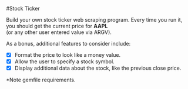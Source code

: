 #Stock Ticker    

Build your own stock ticker web scraping program. Every time you run it, you should get the current price for **AAPL**    
(or any other user entered value via ARGV).

As a bonus, additional features to consider include:

- [x] Format the price to look like a money value.
- [x] Allow the user to specify a stock symbol.
- [x] Display additional data about the stock, like the previous close price.

*Note gemfile requirements.
